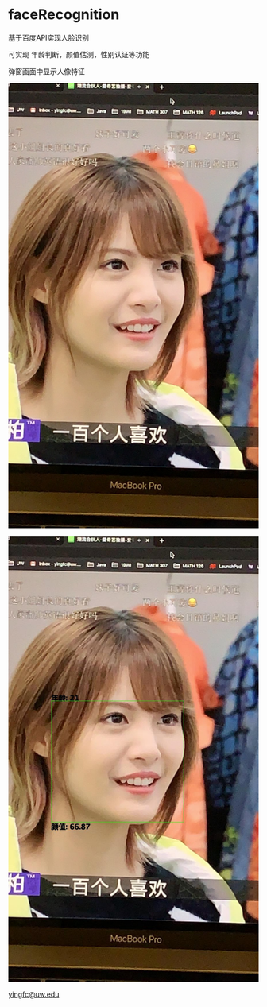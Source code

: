 # faceRecognition
基于百度API实现人脸识别

可实现 年龄判断，颜值估测，性别认证等功能

弹窗画面中显示人像特征

![BEFORE](https://github.com/yingfc/faceRecognition/blob/master/IMG_4614.JPG)

![AFTER](https://github.com/yingfc/faceRecognition/blob/master/new.jpg)

yingfc@uw.edu
